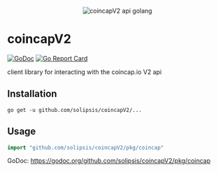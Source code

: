 
<p align="center">
  <img src="readme.png" alt="coincapV2 api golang"/>
</p>

# coincapV2 #

[![GoDoc](https://godoc.org/github.com/solipsis/coincapV2?status.svg)](https://godoc.org/github.com/solipsis/coincapV2) [![Go Report Card](https://goreportcard.com/badge/github.com/solipsis/coincapV2)](https://goreportcard.com/report/github.com/solipsis/coincapV2) 

client library for interacting with the coincap.io V2 api

## Installation ##

	go get -u github.com/solipsis/coincapV2/...
  

## Usage ##

```go
import "github.com/solipsis/coincapV2/pkg/coincap"
```
GoDoc: https://godoc.org/github.com/solipsis/coincapV2/pkg/coincap
